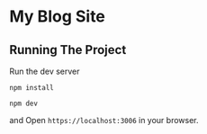 # My Blog Site

## Running The Project
Run the dev server
```
npm install

npm dev
```
and Open `https://localhost:3006` in your browser.